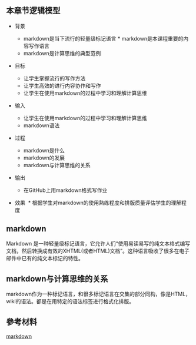 # 

## 本章节逻辑模型

* 背景
  * markdown是当下流行的轻量级标记语言
  * markdown是本课程重要的内容写作语言
  * markdown是计算思维的典型范例
  
* 目标 
  * 让学生掌握流行的写作方法
  * 让学生高效的进行内容协作和写作
  * 让学生在使用markdown的过程中学习和理解计算思维
  
* 输入
  * 让学生在使用markdown的过程中学习和理解计算思维
  * markdown语法
  
* 过程
  * markdown是什么
  * markdown的发展
  * markdown与计算思维的关系
* 输出
  * 在GitHub上用markdown格式写作业
* 效果
  * 根据学生对markdown的使用熟练程度和排版质量评估学生的理解程度
    
## markdown

Markdown 是一种轻量级标记语言，它允许人们“使用易读易写的纯文本格式编写文档，然后转换成有效的XHTML(或者HTML)文档”。这种语言吸收了很多在电子邮件中已有的纯文本标记的特性。

## markdown与计算思维的关系

markdown作为一种标记语言，和很多标记语言在交集的部分同构，像是HTML，wiki的语法。都是在用特定的语法标签进行格式化排版。


## 參考材料

[markdown](https://zh.wikipedia.org/wiki/Markdown)


